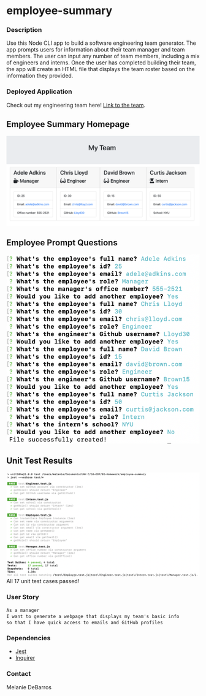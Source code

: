 # employee-summary

### Description
Use this Node CLI app to build a software engineering team generator. The app prompts users for information about their team manager and team members. The user can input any number of team members, including a mix of engineers and interns. Once the user has completed building their team, the app will create an HTML file that displays the team roster based on the information they provided.

### Deployed Application
Check out my engineering team here! [Link to the team](https://www.npmjs.com/package/).

## Employee Summary Homepage
<img src="/assets/images/my_team.png">

## Employee Prompt Questions
<img src="/assets/images/prompt_questions.png" width = "550">

## Unit Test Results
<img src="/assets/images/jest_results.png">
All 17 unit test cases passed! 

### User Story
```
As a manager
I want to generate a webpage that displays my team's basic info
so that I have quick access to emails and GitHub profiles
```

### Dependencies
* [Jest](https://www.npmjs.com/package/jest)
* [Inquirer](https://www.npmjs.com/package/inquirer)


### Contact
Melanie DeBarros
